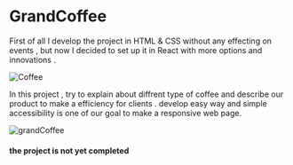 # GrandCoffee

First of all I develop the project in HTML & CSS without any effecting on events , but now I decided to set up it in React with more options and innovations . 

![Coffee](https://github.com/user-attachments/assets/355992f3-cdab-4edf-9845-55cc620caf88)


In this project , try to explain about diffrent type of coffee and describe our product to make a efficiency for clients . develop easy way and simple accessibility is one of our goal to make a responsive web page.


![grandCoffee](https://github.com/user-attachments/assets/b13b9996-929e-4b3e-ba0c-621d95f614ce)


#### the project is not yet completed 
